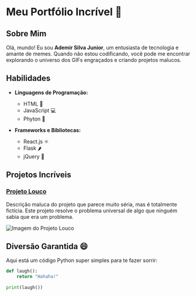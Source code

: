 # **Meu Portfólio Incrível 🚀**

## Sobre Mim

Olá, mundo! Eu sou <b>Ademir Silva Junior</b>, um entusiasta de tecnologia e amante de memes. Quando não estou codificando, você pode me encontrar explorando o universo dos GIFs engraçados e criando projetos malucos.

## Habilidades

- **Linguagens de Programação:**
  - HTML 🐍
  - JavaScript 💻
  - Phyton 🚀

- **Frameworks e Bibliotecas:**
  - React.js ⚛️
  - Flask 🌶️
  - jQuery 🎡

## Projetos Incríveis

### [Projeto Louco](link-do-projeto)

Descrição maluca do projeto que parece muito séria, mas é totalmente fictícia. Este projeto resolve o problema universal de algo que ninguém sabia que era um problema.

![Imagem do Projeto Louco](link-da-imagem)

## Diversão Garantida 😄

Aqui está um código Python super simples para te fazer sorrir:

```python
def laugh():
    return "Hahaha!"
    
print(laugh())
